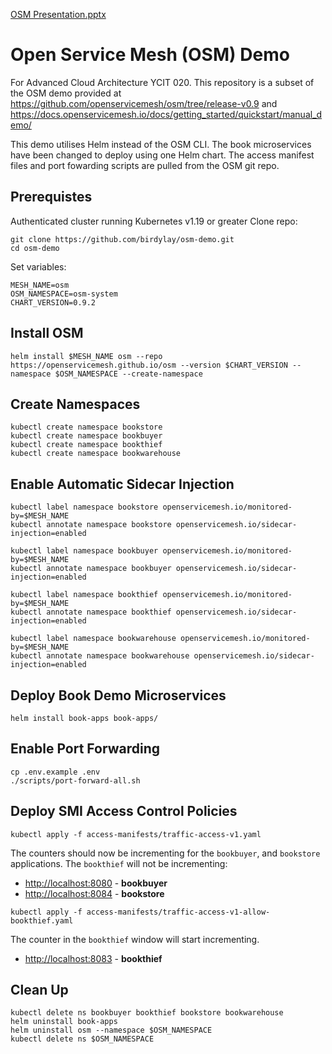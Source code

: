 [OSM Presentation.pptx](https://github.com/birdylay/osm-demo/files/7080310/OSM.Presentation.pptx)

# Open Service Mesh (OSM) Demo

For Advanced Cloud Architecture YCIT 020.
This repository is a subset of the OSM demo provided at https://github.com/openservicemesh/osm/tree/release-v0.9 and https://docs.openservicemesh.io/docs/getting_started/quickstart/manual_demo/

This demo utilises Helm instead of the OSM CLI.   The book microservices have been changed to deploy using one Helm chart.  The access manifest files and port fowarding scripts are pulled from the OSM git repo.

## Prerequistes

Authenticated cluster running Kubernetes v1.19 or greater
Clone repo:

    git clone https://github.com/birdylay/osm-demo.git
    cd osm-demo

Set variables:

    MESH_NAME=osm
    OSM_NAMESPACE=osm-system
    CHART_VERSION=0.9.2

## Install OSM

    helm install $MESH_NAME osm --repo https://openservicemesh.github.io/osm --version $CHART_VERSION --namespace $OSM_NAMESPACE --create-namespace

## Create Namespaces

    kubectl create namespace bookstore
    kubectl create namespace bookbuyer
    kubectl create namespace bookthief
    kubectl create namespace bookwarehouse

## Enable Automatic Sidecar Injection

    kubectl label namespace bookstore openservicemesh.io/monitored-by=$MESH_NAME
    kubectl annotate namespace bookstore openservicemesh.io/sidecar-injection=enabled
    
    kubectl label namespace bookbuyer openservicemesh.io/monitored-by=$MESH_NAME
    kubectl annotate namespace bookbuyer openservicemesh.io/sidecar-injection=enabled
    
    kubectl label namespace bookthief openservicemesh.io/monitored-by=$MESH_NAME
    kubectl annotate namespace bookthief openservicemesh.io/sidecar-injection=enabled
    
    kubectl label namespace bookwarehouse openservicemesh.io/monitored-by=$MESH_NAME
    kubectl annotate namespace bookwarehouse openservicemesh.io/sidecar-injection=enabled

## Deploy Book Demo Microservices

    helm install book-apps book-apps/

## Enable Port Forwarding

    cp .env.example .env
    ./scripts/port-forward-all.sh


## Deploy SMI Access Control Policies

    kubectl apply -f access-manifests/traffic-access-v1.yaml

The counters should now be incrementing for the  `bookbuyer`, and  `bookstore`  applications.  The `bookthief` will not be incrementing:

-   [http://localhost:8080](http://localhost:8080/)  -  **bookbuyer**
-   [http://localhost:8084](http://localhost:8084/)  -  **bookstore**


```kubectl apply -f access-manifests/traffic-access-v1-allow-bookthief.yaml```

The counter in the  `bookthief`  window will start incrementing.

-   [http://localhost:8083](http://localhost:8083/)  -  **bookthief**


## Clean Up

    kubectl delete ns bookbuyer bookthief bookstore bookwarehouse
    helm uninstall book-apps
    helm uninstall osm --namespace $OSM_NAMESPACE
    kubectl delete ns $OSM_NAMESPACE
